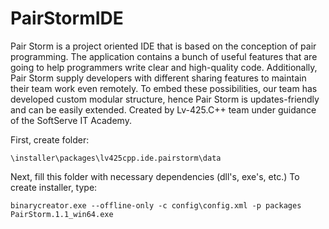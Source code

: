 # PairStormIDE
Pair Storm is a project oriented IDE that is based on the conception of pair programming. The application contains a bunch of useful features that are going to help programmers write clear and high-quality code. Additionally, Pair Storm supply developers with different sharing features to maintain their team work even remotely. To embed these possibilities, our team has developed custom modular structure, hence Pair Storm is updates-friendly and can be easily extended. Created by Lv-425.C++ team under guidance of the SoftServe IT Academy.

First, create folder:

    \installer\packages\lv425cpp.ide.pairstorm\data

Next, fill this folder with necessary dependencies (dll's, exe's, etc.)
To create installer, type:
    
    binarycreator.exe --offline-only -c config\config.xml -p packages PairStorm.1.1_win64.exe
